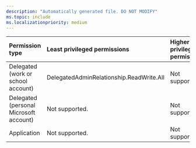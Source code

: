 ```yaml
---
description: "Automatically generated file. DO NOT MODIFY"
ms.topic: include
ms.localizationpriority: medium
---
```


|Permission type|Least privileged permissions|Higher privileged permissions|
|:---|:---|:---|
|Delegated (work or school account)|DelegatedAdminRelationship.ReadWrite.All|Not supported.|
|Delegated (personal Microsoft account)|Not supported.|Not supported.|
|Application|Not supported.|Not supported.|

